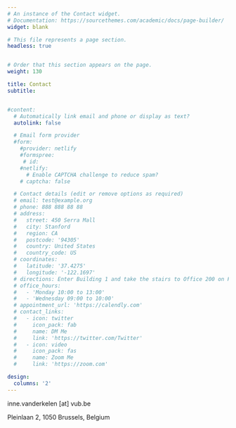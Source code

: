 ```yaml
---
# An instance of the Contact widget.
# Documentation: https://sourcethemes.com/academic/docs/page-builder/
widget: blank

# This file represents a page section.
headless: true


# Order that this section appears on the page.
weight: 130

title: Contact
subtitle:


#content:
  # Automatically link email and phone or display as text?
  autolink: false

  # Email form provider
  #form:
    #provider: netlify
    #formspree:
     # id:
    #netlify:
      # Enable CAPTCHA challenge to reduce spam?
    # captcha: false

  # Contact details (edit or remove options as required)
  # email: test@example.org
  # phone: 888 888 88 88
  # address:
  #   street: 450 Serra Mall
  #   city: Stanford
  #   region: CA
  #   postcode: '94305'
  #   country: United States
  #   country_code: US
  # coordinates:
  #   latitude: '37.4275'
  #   longitude: '-122.1697'
  # directions: Enter Building 1 and take the stairs to Office 200 on Floor 2
  # office_hours:
  #   - 'Monday 10:00 to 13:00'
  #   - 'Wednesday 09:00 to 10:00'
  # appointment_url: 'https://calendly.com'
  # contact_links:
  #   - icon: twitter
  #     icon_pack: fab
  #     name: DM Me
  #     link: 'https://twitter.com/Twitter'
  #   - icon: video
  #     icon_pack: fas
  #     name: Zoom Me
  #     link: 'https://zoom.com'

design:
  columns: '2'
---
```

inne.vanderkelen [at] vub.be

Pleinlaan 2, 
1050 Brussels, 
Belgium

<!-- a class="twitter-timeline" data-width="400" data-height="500" data-theme="light" href="https://twitter.com/ivanderkelen?ref_src=twsrc%5Etfw">Tweets by ivanderkelen</a> <script async src="https://platform.twitter.com/widgets.js" charset="utf-8"></script -->